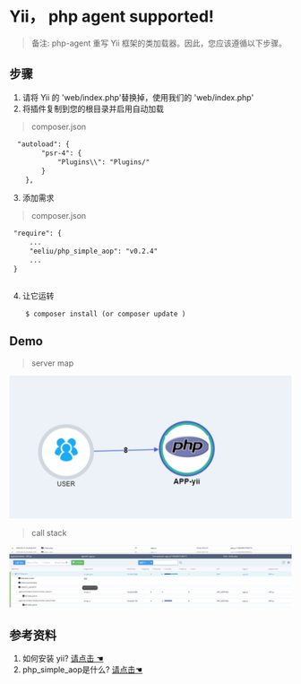 # Yii， php agent supported! 

> 备注: php-agent 重写 Yii 框架的类加载器。因此，您应该遵循以下步骤。


## 步骤

1. 请将 Yii 的 'web/index.php'替换掉，使用我们的 'web/index.php'
2. 将插件复制到您的根目录并启用自动加载

 > composer.json

``` 
  "autoload": {
        "psr-4": {
            "Plugins\\": "Plugins/"
        }
    },
```

3. 添加需求

 > composer.json

```
 "require": {
     ...
     "eeliu/php_simple_aop": "v0.2.4"
     ...
 }


```

4. 让它运转
   
``` shell
    $ composer install (or composer update )
```


## Demo 


> server map 

![server-map](images/yii-server-map.png) 

> call stack

![server-stack](images/yii-call-stack.png)


## 参考资料
1. 如何安装 yii? [ 请点击 ☚ ](https://www.yiiframework.com/doc/guide/2.0/en/start-installation)
2. php_simple_aop是什么? [ 请点击☚ ](https://github.com/eeliu/php_simple_aop)